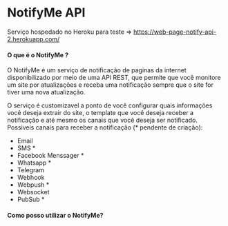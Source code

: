 
# NotifyMe API

Serviço hospedado no Heroku para teste => https://web-page-notify-api-2.herokuapp.com/

#### O que é o NotifyMe ?

O NotifyMe é um serviço de notificação de paginas da internet disponibilizado por meio de uma API REST, que permite que você monitore um site por atualizações e receba uma notificação sempre que o site for tiver uma nova atualização.

O serviço é customizavel a ponto de você configurar quais informações você deseja extrair do site, o template que você deseja receber a notificação e até mesmo os canais que você deseja ser notificado. 
Possiveis canais para receber a notificação (* pendente de criação):

* Email
* SMS *
* Facebook Menssager *
* Whatsapp *
* Telegram
* Webhook 
* Webpush *
* Websocket
* PubSub *

#### Como posso utilizar o NotifyMe?
